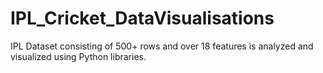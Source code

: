 # IPL_Cricket_DataVisualisations
IPL Dataset consisting of 500+ rows and over 18 features is analyzed and visualized using Python libraries.
